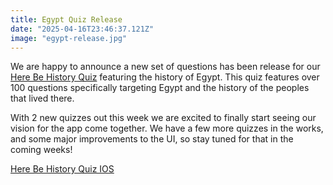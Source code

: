 ```yaml
---
title: Egypt Quiz Release
date: "2025-04-16T23:46:37.121Z"
image: "egypt-release.jpg"
---
```


We are happy to announce a new set of questions has been release for our <a href="https://apps.apple.com/us/app/here-be-history-quiz/id6739508893" target="_blank">Here Be History Quiz</a> featuring the history of Egypt. This quiz features over 100 questions specifically targeting Egypt and the history of the peoples that lived there.

With 2 new quizzes out this week we are excited to finally start seeing our vision for the app come together. We have a few more quizzes in the works, and some major improvements to the UI, so stay tuned for that in the coming weeks!

<a href="https://apps.apple.com/us/app/here-be-history-quiz/id6739508893" target="_blank">Here Be History Quiz IOS</a>
